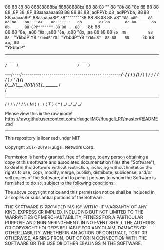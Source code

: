 

                                                                                            
88        88                                                88 88    88888888ba  88888888ba 
88        88                                                88 ""    88      "8b 88      "8b
88        88                                                88       88      ,8P 88      ,8P
88aaaaaaaa88 88       88 88       88  ,adPPYb,d8  ,adPPYba, 88 88    88aaaaaa8P' 88aaaaaa8P'
88""""""""88 88       88 88       88 a8"    `Y88 a8P_____88 88 88    88""""88'   88""""""'  
88        88 88       88 88       88 8b       88 8PP""""""" 88 88    88    `8b   88         
88        88 "8a,   ,a88 "8a,   ,a88 "8a,   ,d88 "8b,   ,aa 88 88    88     `8b  88         
88        88  `"YbbdP'Y8  `"YbbdP'Y8  `"YbbdP"Y8  `"Ybbd8"' 88 88    88      `8b 88         
                                      aa,    ,88                                            
                                       "Y8bbdP"                                             



_______________________________________________________________________________
      __                               __                                      
    /    )                           /    )                                    
---/----/------__----__----__--------\--------__----------)__----__----__-_\/_-
  /    /     /   ) /___) /   )        \     /   ) /   /  /   ) /   ' /___) /\  
_(____/_____/___/_(___ _/___/_____(____/___(___/_(___(__/_____(___ _(___ ______
           /                                                                   
          /                                                                    

   _     _     _     _  
  / \   / \   / \   / \ 
 ( M ) ( I ) ( T ) ( * )
  \_/   \_/   \_/   \_/ 

Please view this in the raw mode!
https://raw.githubusercontent.com/HuugeliMC/Huugeli_RP/master/README.md

_______________________________________________________________________________


This repository is licensed under MIT

Copyright 2017-2019 Huugeli Network Corp.

Permission is hereby granted, free of charge, to any person obtaining a copy of this software and associated documentation files (the "Software"), to deal in the Software without restriction, including without limitation the rights to use, copy, modify, merge, publish, distribute, sublicense, and/or sell copies of the Software, and to permit persons to whom the Software is furnished to do so, subject to the following conditions:

The above copyright notice and this permission notice shall be included in all copies or substantial portions of the Software.

THE SOFTWARE IS PROVIDED "AS IS", WITHOUT WARRANTY OF ANY KIND, EXPRESS OR IMPLIED, INCLUDING BUT NOT LIMITED TO THE WARRANTIES OF MERCHANTABILITY, FITNESS FOR A PARTICULAR PURPOSE AND NONINFRINGEMENT. IN NO EVENT SHALL THE AUTHORS OR COPYRIGHT HOLDERS BE LIABLE FOR ANY CLAIM, DAMAGES OR OTHER LIABILITY, WHETHER IN AN ACTION OF CONTRACT, TORT OR OTHERWISE, ARISING FROM, OUT OF OR IN CONNECTION WITH THE SOFTWARE OR THE USE OR OTHER DEALINGS IN THE SOFTWARE.
